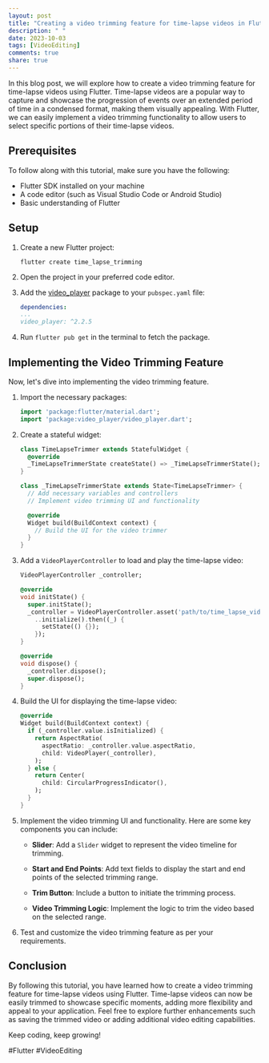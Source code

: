 ```yaml
---
layout: post
title: "Creating a video trimming feature for time-lapse videos in Flutter"
description: " "
date: 2023-10-03
tags: [VideoEditing]
comments: true
share: true
---
```


In this blog post, we will explore how to create a video trimming feature for time-lapse videos using Flutter. Time-lapse videos are a popular way to capture and showcase the progression of events over an extended period of time in a condensed format, making them visually appealing. With Flutter, we can easily implement a video trimming functionality to allow users to select specific portions of their time-lapse videos.

## Prerequisites

To follow along with this tutorial, make sure you have the following:

- Flutter SDK installed on your machine
- A code editor (such as Visual Studio Code or Android Studio)
- Basic understanding of Flutter

## Setup

1. Create a new Flutter project:

   ```flutter
   flutter create time_lapse_trimming
   ```

2. Open the project in your preferred code editor.

3. Add the [video_player](https://pub.dev/packages/video_player) package to your `pubspec.yaml` file:

   ```yaml
   dependencies:
   ...
   video_player: ^2.2.5
   ```

4. Run `flutter pub get` in the terminal to fetch the package.

## Implementing the Video Trimming Feature

Now, let's dive into implementing the video trimming feature.

1. Import the necessary packages:

   ```dart
   import 'package:flutter/material.dart';
   import 'package:video_player/video_player.dart';
   ```

2. Create a stateful widget:

   ```dart
   class TimeLapseTrimmer extends StatefulWidget {
     @override
     _TimeLapseTrimmerState createState() => _TimeLapseTrimmerState();
   }

   class _TimeLapseTrimmerState extends State<TimeLapseTrimmer> {
     // Add necessary variables and controllers
     // Implement video trimming UI and functionality

     @override
     Widget build(BuildContext context) {
       // Build the UI for the video trimmer
     }
   }
   ```

3. Add a `VideoPlayerController` to load and play the time-lapse video:

   ```dart
   VideoPlayerController _controller;

   @override
   void initState() {
     super.initState();
     _controller = VideoPlayerController.asset('path/to/time_lapse_video.mp4')
       ..initialize().then((_) {
         setState(() {});
       });
   }

   @override
   void dispose() {
     _controller.dispose();
     super.dispose();
   }
   ```

4. Build the UI for displaying the time-lapse video:

   ```dart
   @override
   Widget build(BuildContext context) {
     if (_controller.value.isInitialized) {
       return AspectRatio(
         aspectRatio: _controller.value.aspectRatio,
         child: VideoPlayer(_controller),
       );
     } else {
       return Center(
         child: CircularProgressIndicator(),
       );
     }
   }
   ```

5. Implement the video trimming UI and functionality. Here are some key components you can include:

   - **Slider**: Add a `Slider` widget to represent the video timeline for trimming.

   - **Start and End Points**: Add text fields to display the start and end points of the selected trimming range.

   - **Trim Button**: Include a button to initiate the trimming process.

   - **Video Trimming Logic**: Implement the logic to trim the video based on the selected range.

6. Test and customize the video trimming feature as per your requirements.

## Conclusion

By following this tutorial, you have learned how to create a video trimming feature for time-lapse videos using Flutter. Time-lapse videos can now be easily trimmed to showcase specific moments, adding more flexibility and appeal to your application. Feel free to explore further enhancements such as saving the trimmed video or adding additional video editing capabilities.

Keep coding, keep growing!

#Flutter #VideoEditing
